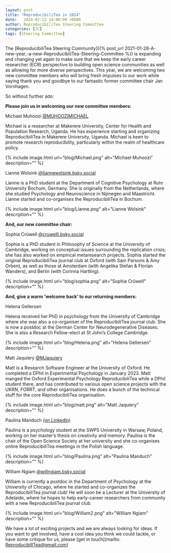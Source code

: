 ```yaml
---
layout: post
title: "ReproducibiliTea in 2024"
date:   2024-02-12 14:00:00 +0000
author: ReproducibiliTea Steering Committee
categories: [JC]
tags: [Steering Committee]
---
```


The [ReproducibiliTea Steering Community]({% post_url 2021-01-28-A-new-year,-a-new-ReproducibiliTea-Steering-Committee %}) is expanding and changing yet again to make sure that we keep the early career researcher (ECR) perspective to building open science communities as well as allowing for more diverse perspectives. This year, we are welcoming two new committee members who will bring fresh impulses to our work while saying thank you and goodbye to our fantastic former committee chair Jan Vornhagen.

So without further ado:

**Please join us in welcoming our new committee members:**

Michael Muhoozi [@MUHOOZIMICHAEL](https://twitter.com/MUHOOZIMICHAEL)

Michael is a researcher at Makerere University, Center for Health and Population Research, Uganda. He has experience starting and organizing ReproducibiliTea in Makerere University, Uganda. Michael is keen to promote research reproducibility, particularly within the realm of healthcare policy.

{% include image.html url="blog/Michael.png" alt="Michael Muhoozi" description="" %}

Lianne Wolsink [@liannewolsink.bsky.social](https://bsky.app/profile/liannewolsink.bsky.social)

Lianne is a PhD student at the Department of Cognitive Psychology at Ruhr University Bochum, Germany. She is originally from the Netherlands, where she studied Psychology and Neuroscience in Nijmegen and Maastricht. Lianne started and co-organises the ReproducibiliTea in Bochum.

{% include image.html url="blog/Lianne.png" alt="Lianne Wolsink" description="" %}

**And, our new committee chair:**

Sophia Crüwell [@cruwelli.bsky.social](https://bsky.app/profile/cruwelli.bsky.social)

Sophia is a PhD student in Philosophy of Science at the University of Cambridge, working on conceptual issues surrounding the replication crisis; she has also worked on empirical metaresearch projects. Sophia started the original ReproducibiliTea journal club at Oxford (with Sam Parsons & Amy Orben), as well as those at Amsterdam (with Angelika Stefan & Florian Wanders), and Berlin (with Corinna Hartling).

{% include image.html url="blog/sophia.png" alt="Sophia Crüwell" description="" %}

**And, give a warm ‘welcome back’ to our returning members:**

Helena Gellersen

Helena received her PhD in psychology from the University of Cambridge where she was also a co-organiser of the ReproducibiliTea journal club. She is now a postdoc at the German Center for Neurodegenerative Diseases. She is also a Research Fellow-elect at St John’s College Cambridge.

{% include image.html url="blog/Helena.png" alt="Helena Gellersen" description="" %}

Matt Jaquiery [@MJaquiery](https://twitter.com/MJaquiery)

Matt is a Research Software Engineer at the University of Oxford. He completed a DPhil in Experimental Psychology in January 2023.
Matt manged the Oxford Experimental Psychology ReproducibiliTea while a DPhil student there, and has contributed to various open science projects with the UKRN, FORRT, and other organisations. He does a bunch of the technical stuff for the core ReproducibiliTea organisation.

{% include image.html url="blog/matt.png" alt="Matt Jaquiery" description="" %}

Paulina Manduch [(on LinkedIn)](https://www.linkedin.com/in/paulinamanduch/)

Paulina is a psychology student at the SWPS University in Warsaw, Poland, working on her master’s thesis on creativity and memory. Paulina is the chair of the Open Science Society at her university and she co-organises online ReproducibiliTea meetings in the Polish language.

{% include image.html url="blog/Paulina.png" alt="Paulina Manduch" description="" %}

William Ngiam [@willngiam.bsky.social](https://bsky.app/profile/willngiam.bsky.social)

William is currently a postdoc in the Department of Psychology at the University of Chicago, where he started and co-organizes the ReproducibiliTea journal club! He will soon be a Lecturer at the University of Adelaide, where he hopes to help early-career researchers from community with a new ReproducibiliTea journal club.

{% include image.html url="blog/William2.png" alt="William Ngiam" description="" %}




We have a lot of exciting projects and we are always looking for ideas. If you want to get involved, have a cool idea you think we could tackle, or have some critique for us, please [get in touch](mailto: ReproducibilITea@gmail.com)

